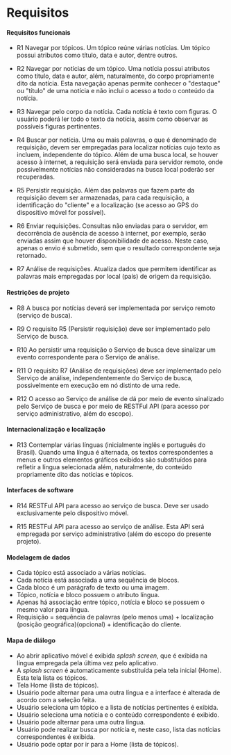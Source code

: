 # Requisitos

#### Requisitos funcionais

- R1 Navegar por tópicos. Um tópico reúne várias notícias. Um tópico possui atributos como título, data e autor, dentre outros.

- R2 Navegar por notícias de um tópico. Uma notícia possui atributos como título, data e autor, além, naturalmente, do corpo propriamente dito da notícia. Esta navegação apenas permite conhecer o "destaque" ou "título" de uma notícia e não inclui o acesso a todo o conteúdo da notícia. 

- R3 Navegar pelo corpo da notícia. Cada notícia é texto com figuras. O usuário poderá ler todo o texto da notícia, assim como observar as possíveis figuras pertinentes. 

- R4 Buscar por notícia. Uma ou mais palavras, o que é denominado de requisição, devem ser empregadas para localizar notícias cujo texto as incluem, independente do tópico. Além de uma busca local, se houver acesso à internet, a requisição será enviada para servidor remoto, onde possivelmente notícias não consideradas na busca local poderão ser recuperadas.

- R5 Persistir requisição. Além das palavras que fazem parte da requisição devem ser armazenadas, para cada requisição, a identificação do "cliente" e a localização (se acesso ao GPS do dispositivo móvel for possível).

- R6 Enviar requisições. Consultas não enviadas para o servidor, em decorrência de ausência de acesso à internet, por exemplo, serão enviadas assim que houver disponibilidade de acesso. Neste caso, apenas o envio é submetido, sem que o resultado correspondente seja retornado. 

- R7 Análise de requisições. Atualiza dados que permitem identificar as palavras mais empregadas por local (país) de origem da requisição.

#### Restrições de projeto

- R8 A busca por notícias deverá ser implementada por serviço remoto (serviço de busca). 

- R9 O requisito R5 (Persistir requisição) deve ser implementado pelo Serviço de busca.

- R10 Ao persistir uma requisição o Serviço de busca deve sinalizar um evento correspondente para o Serviço de análise.

- R11 O requisito R7 (Análise de requisições) deve ser implementado pelo Serviço de análise, independentemente do Serviço de busca, possivelmente em execução em nó distinto de uma rede. 

- R12 O acesso ao Serviço de análise de dá por meio de evento sinalizado pelo Serviço de busca e por meio de RESTFul API (para acesso por serviço administrativo, além do escopo). 

#### Internacionalização e localização

- R13 Contemplar várias línguas (inicialmente inglês e português do Brasil). Quando uma língua é alternada, os textos correspondentes a menus e outros elementos gráficos exibidos são substituídos para refletir a língua selecionada além, naturalmente, do conteúdo propriamente dito das notícias e tópicos.

#### Interfaces de software

- R14 RESTFul API para acesso ao serviço de busca. Deve ser usado exclusivamente pelo dispositivo móvel.

- R15 RESTFul API para acesso ao serviço de análise. Esta API será empregada por serviço administrativo (além do escopo do presente projeto).

#### Modelagem de dados

- Cada tópico está associado a várias notícias.
- Cada notícia está associada a uma sequência de blocos.
- Cada bloco é um parágrafo de texto ou uma imagem.
- Tópico, notícia e bloco possuem o atributo língua. 
- Apenas há associação entre tópico, notícia e bloco se possuem o mesmo valor para língua. 
- Requisição = sequência de palavras (pelo menos uma) + localização (posição geográfica)(opcional) + identificação do cliente.

#### Mapa de diálogo

- Ao abrir aplicativo móvel é exibida _splash screen_, que é exibida na língua empregada pela última vez pelo aplicativo. 
- A _splash screen_ é automaticamente substituída pela tela inicial (Home). Esta tela lista os tópicos.
- Tela Home (lista de tópicos). 
- Usuário pode alternar para uma outra língua e a interface é alterada de acordo com a seleção feita.
- Usuário seleciona um tópico e a lista de notícias pertinentes é exibida. 
- Usuário seleciona uma notícia e o conteúdo correspondente é exibido. 
- Usuário pode alternar para uma outra língua.
- Usuário pode realizar busca por notícia e, neste caso, lista das notícias correspondentes é exibida. 
- Usuário pode optar por ir para a Home (lista de tópicos). 

